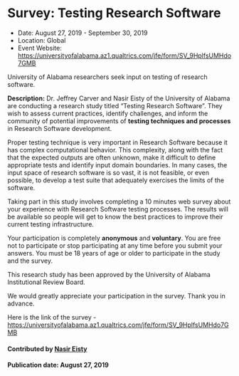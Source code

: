 # Survey: Testing Research Software

- Date: August 27, 2019 - September 30, 2019
- Location: Global
- Event Website: https://universityofalabama.az1.qualtrics.com/jfe/form/SV_9HplfsUMHdo7GMB

University of Alabama researchers seek input on testing of research software.

**Description:**  Dr. Jeffrey Carver and Nasir Eisty of the University of Alabama are conducting a research study titled “Testing Research Software”. They wish to assess current practices, identify challenges, and inform the community of potential improvements of **testing techniques and processes** in Research Software development.

Proper testing technique is very important in  Research Software because it has complex computational behavior. This complexity, along with the fact that the expected outputs are often unknown, make it difficult to define appropriate tests and identify input domain boundaries.  In many cases, the input space of research software is so vast, it is not feasible, or even possible,  to develop a test suite that adequately exercises the limits of the software.

Taking part in this study involves completing a 10 minutes web survey about your experience with Research Software testing processes. The results will be available so people will get to know the best practices to improve their current testing infrastructure.

Your participation is completely **anonymous** and **voluntary**.  You are free not to participate or stop participating at any time before you submit your answers. You must be 18 years of age or older to participate in the study and the survey.

This research study has been approved by the University of Alabama Institutional Review Board.

We would greatly appreciate your participation in the survey. Thank you in advance.

Here is the link of the survey - <https://universityofalabama.az1.qualtrics.com/jfe/form/SV_9HplfsUMHdo7GMB>

#### Contributed by [Nasir Eisty](https://github.com/neisty "Nasir Eisty GitHub Profile")

#### Publication date:  August 27, 2019

<!---
Publish: preview
RSS update: 2019-08-27
Categories: development, collaboration
Topics: software engineering, projects and organizations
Tags: survey
Level: 2
Prerequisites: default
Aggregate: none
--->
